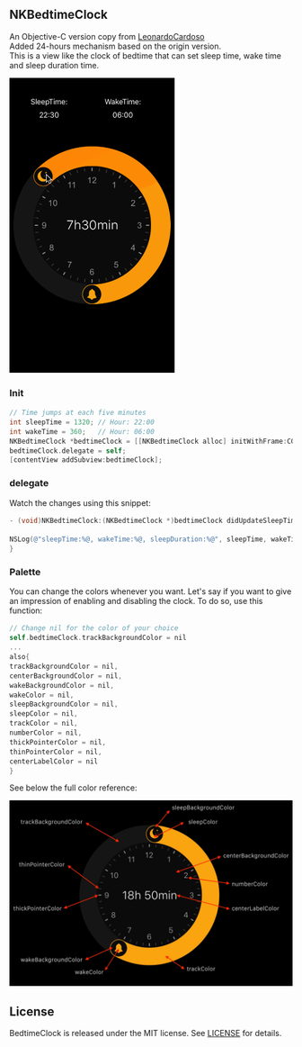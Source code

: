 ## NKBedtimeClock

An Objective-C version copy from  [LeonardoCardoso](https://github.com/LeonardoCardoso/BedtimeClock)</br>
Added 24-hours mechanism based on the origin version.</br>
This is a view like the clock of bedtime that can set sleep time, wake time and sleep duration time.</br>

![ScreenShot.gif](Images/ScreenShot.gif)

### Init

```Objective-C
// Time jumps at each five minutes
int sleepTime = 1320; // Hour: 22:00
int wakeTime = 360;   // Hour: 06:00
NKBedtimeClock *bedtimeClock = [[NKBedtimeClock alloc] initWithFrame:CGRectMake(0, 0, self.view.frame.size.width, self.view.frame.size.width) sleepTimeInMinutes:sleepTime wakeTimeInMinutes:wakeTime];
bedtimeClock.delegate = self;
[contentView addSubview:bedtimeClock];
```

### delegate

Watch the changes using this snippet:

```Objective-C
- (void)NKBedtimeClock:(NKBedtimeClock *)bedtimeClock didUpdateSleepTime:(NSString *)sleepTime wakeTime:(NSString *)wakeTime sleepDuration:(NSString *)sleepDuration{

NSLog(@"sleepTime:%@, wakeTime:%@, sleepDuration:%@", sleepTime, wakeTime, sleepDuration);
}
```

### Palette

You can change the colors whenever you want. Let's say if you want to give an impression of enabling and disabling the clock. To do so, use this function:

```Objective-C
// Change nil for the color of your choice
self.bedtimeClock.trackBackgroundColor = nil
...
also{
trackBackgroundColor = nil,
centerBackgroundColor = nil,
wakeBackgroundColor = nil,
wakeColor = nil,
sleepBackgroundColor = nil,
sleepColor = nil,
trackColor = nil,
numberColor = nil,
thickPointerColor = nil,
thinPointerColor = nil,
centerLabelColor = nil
}
```
See below the full color reference:

![palette.jpeg](Images/palette.jpeg)

## License

BedtimeClock is released under the MIT license. See [LICENSE](https://github.com/Nikolilol/NKBedtimeClock-master/blob/master/LICENSE) for details.
